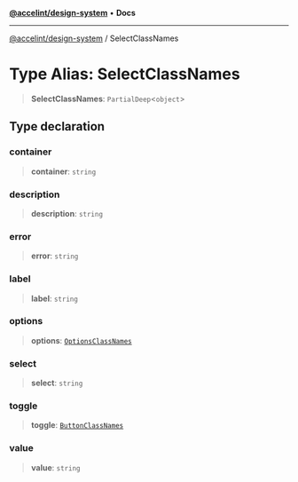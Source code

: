 [**@accelint/design-system**](../README.md) • **Docs**

***

[@accelint/design-system](../README.md) / SelectClassNames

# Type Alias: SelectClassNames

> **SelectClassNames**: `PartialDeep`\<`object`\>

## Type declaration

### container

> **container**: `string`

### description

> **description**: `string`

### error

> **error**: `string`

### label

> **label**: `string`

### options

> **options**: [`OptionsClassNames`](OptionsClassNames.md)

### select

> **select**: `string`

### toggle

> **toggle**: [`ButtonClassNames`](ButtonClassNames.md)

### value

> **value**: `string`
